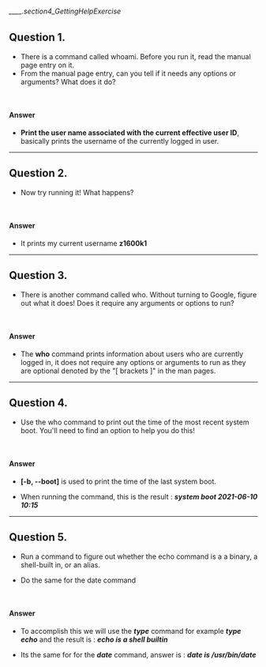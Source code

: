 ###### ____.section4_GettingHelpExercise

## Question 1.

* There is a command called whoami. Before you run it, read the manual page entry on it. 
* From the manual page entry, can you tell if it needs any options or arguments? What does it do?

<br>

#### Answer

* **Print the user name associated with the current effective user ID**, basically prints the username of the currently logged in user.

---

## Question 2.

* Now try running it! What happens?

<br>

#### Answer

* It prints my current username **z1600k1**

---

## Question 3.

* There is another command called who.  Without turning to Google, figure out what it does! Does it require any arguments or options to run?

<br>

#### Answer

* The **who** command prints information about users who are currently logged in, it does not require any options or arguments to run as they are optional denoted by the "[ brackets ]" in the man pages.

---

## Question 4.

* Use the who command to print out the time of the most recent system boot.  You'll need to find an option to help you do this!

<br>

#### Answer

* **[-b, --boot]** is used to print the time of the last system boot.

* When running the command, this is the result : **_system boot  2021-06-10 10:15_**

---

## Question 5.

* Run a command to figure out whether the echo command is a a binary, a shell-built in, or an alias.

* Do the same for  the date command

<br>

#### Answer

* To accomplish this we will use the **_type_** command for example **_type echo_** and the result is : **_echo is a shell builtin_**

* Its the same for for the **_date_** command, answer is : **_date is /usr/bin/date_**